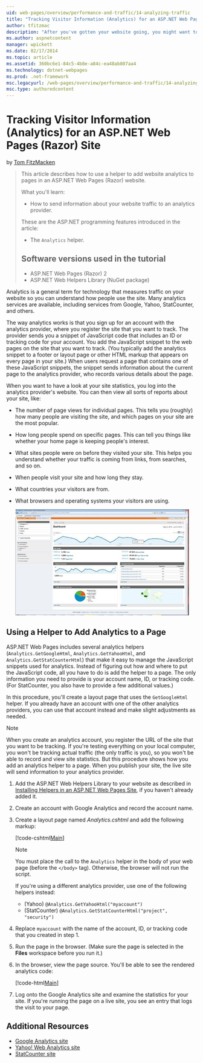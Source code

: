 ```yaml
---
uid: web-pages/overview/performance-and-traffic/14-analyzing-traffic
title: "Tracking Visitor Information (Analytics) for an ASP.NET Web Pages (Razor) Site | Microsoft Docs"
author: tfitzmac
description: "After you've gotten your website going, you might want to analyze your website traffic."
ms.author: aspnetcontent
manager: wpickett
ms.date: 02/17/2014
ms.topic: article
ms.assetid: 360bc6e1-84c5-4b8e-a84c-ea48ab807aa4
ms.technology: dotnet-webpages
ms.prod: .net-framework
msc.legacyurl: /web-pages/overview/performance-and-traffic/14-analyzing-traffic
msc.type: authoredcontent
---
```

Tracking Visitor Information (Analytics) for an ASP.NET Web Pages (Razor) Site
====================
by [Tom FitzMacken](https://github.com/tfitzmac)

> This article describes how to use a helper to add website analytics to pages in an ASP.NET Web Pages (Razor) website.
> 
> What you'll learn:
> 
> - How to send information about your website traffic to an analytics provider.
> 
> These are the ASP.NET programming features introduced in the article:
> 
> - The `Analytics` helper.
>   
> 
> ## Software versions used in the tutorial
> 
> 
> - ASP.NET Web Pages (Razor) 2
> - ASP.NET Web Helpers Library (NuGet package)


Analytics is a general term for technology that measures traffic on your website so you can understand how people use the site. Many analytics services are available, including services from Google, Yahoo, StatCounter, and others.

The way analytics works is that you sign up for an account with the analytics provider, where you register the site that you want to track. The provider sends you a snippet of JavaScript code that includes an ID or tracking code for your account. You add the JavaScript snippet to the web pages on the site that you want to track. (You typically add the analytics snippet to a footer or layout page or other HTML markup that appears on every page in your site.) When users request a page that contains one of these JavaScript snippets, the snippet sends information about the current page to the analytics provider, who records various details about the page.

When you want to have a look at your site statistics, you log into the analytics provider's website. You can then view all sorts of reports about your site, like:

- The number of page views for individual pages. This tells you (roughly) how many people are visiting the site, and which pages on your site are the most popular.
- How long people spend on specific pages. This can tell you things like whether your home page is keeping people's interest.
- What sites people were on before they visited your site. This helps you understand whether your traffic is coming from links, from searches, and so on.
- When people visit your site and how long they stay.
- What countries your visitors are from.
- What browsers and operating systems your visitors are using.

    ![Ch14traffic-1](14-analyzing-traffic/_static/image1.jpg)

## Using a Helper to Add Analytics to a Page

ASP.NET Web Pages includes several analytics helpers (`Analytics.GetGoogleHtml`, `Analytics.GetYahooHtml`, and `Analytics.GetStatCounterHtml`) that make it easy to manage the JavaScript snippets used for analytics. Instead of figuring out how and where to put the JavaScript code, all you have to do is add the helper to a page. The only information you need to provide is your account name, ID, or tracking code. (For StatCounter, you also have to provide a few additional values.)

In this procedure, you'll create a layout page that uses the `GetGoogleHtml` helper. If you already have an account with one of the other analytics providers, you can use that account instead and make slight adjustments as needed.

> [!NOTE]
> When you create an analytics account, you register the URL of the site that you want to be tracking. If you're testing everything on your local computer, you won't be tracking actual traffic (the only traffic is you), so you won't be able to record and view site statistics. But this procedure shows how you add an analytics helper to a page. When you publish your site, the live site will send information to your analytics provider.


1. Add the ASP.NET Web Helpers Library to your website as described in [Installing Helpers in an ASP.NET Web Pages Site](https://go.microsoft.com/fwlink/?LinkId=252372), if you haven't already added it.
2. Create an account with Google Analytics and record the account name.
3. Create a layout page named *Analytics.cshtml* and add the following markup:

    [!code-cshtml[Main](14-analyzing-traffic/samples/sample1.cshtml)]

    > [!NOTE]
    > You must place the call to the `Analytics` helper in the body of your web page (before the `</body>` tag). Otherwise, the browser will not run the script.

    If you're using a different analytics provider, use one of the following helpers instead:

    - (Yahoo) `@Analytics.GetYahooHtml("myaccount")`
    - (StatCounter) `@Analytics.GetStatCounterHtml("project", "security")`
4. Replace `myaccount` with the name of the account, ID, or tracking code that you created in step 1.
5. Run the page in the browser. (Make sure the page is selected in the **Files** workspace before you run it.)
6. In the browser, view the page source. You'll be able to see the rendered analytics code:

    [!code-html[Main](14-analyzing-traffic/samples/sample2.html)]
7. Log onto the Google Analytics site and examine the statistics for your site. If you're running the page on a live site, you see an entry that logs the visit to your page.

<a id="Additional_Resources"></a>
## Additional Resources

- [Google Analytics site](https://www.google.com/analytics/)
- [Yahoo! Web Analytics site](http://help.yahoo.com/l/us/yahoo/ywa/)
- [StatCounter site](http://statcounter.com/)